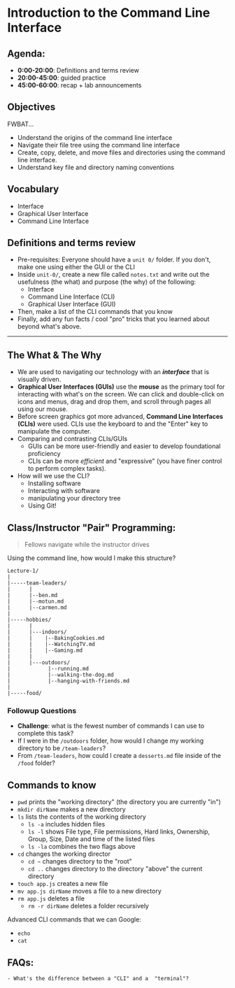 # Introduction to the Command Line Interface

## Agenda:

* **0:00-20:00**: Definitions and terms review
* **20:00-45:00**: guided practice
* **45:00-60:00**: recap + lab announcements

## Objectives
FWBAT...
- Understand the origins of the command line interface
- Navigate their file tree using the command line interface
- Create, copy, delete, and move files and directories using the command line interface.
- Understand key file and directory naming conventions

## Vocabulary
* Interface
* Graphical User Interface
* Command Line Interface

## Definitions and terms review
	
- Pre-requisites: Everyone should have a `unit 0/` folder. If you don't, make one using either the GUI or the CLI
- Inside `unit-0/`, create a new file called `notes.txt` and write out the usefulness (the what) and purpose (the why) of the following:
  - Interface
  - Command Line Interface (CLI)
  - Graphical User Interface (GUI)
- Then, make a list of the CLI commands that you know
- Finally, add any fun facts / cool "pro" tricks that you learned about beyond what's above.

_________________


## The What & The Why
* We are used to navigating our technology with an **_interface_** that is visually driven.
* **Graphical User Interfaces (GUIs)** use the **mouse** as the primary tool for interacting with what's on the screen. We can click and double-click on icons and menus, drag and drop them, and scroll through pages all using our mouse.
* Before screen graphics got more advanced, **Command Line Interfaces (CLIs)** were used. CLIs use the keyboard to and the "Enter" key to manipulate the computer. 
* Comparing and contrasting CLIs/GUIs
  * GUIs can be more user-friendly and easier to develop foundational proficiency
  * CLIs can be more _efficient_ and "expressive" (you have finer control to perform complex tasks).
* How will we use the CLI? 
  * Installing software
  * Interacting with software
  * manipulating your directory tree
  * Using Git!


## Class/Instructor "Pair" Programming:

> Fellows navigate while the instructor drives

Using the command line, how would I make this structure?

```
Lecture-1/
|
|-----team-leaders/
|      |
|      |--ben.md
|      |--motun.md
|      |--carmen.md
|
|-----hobbies/
|      |
|      |---indoors/
|      |    |--BakingCookies.md
|      |    |--WatchingTV.md
|      |    |--Gaming.md
|      |
|      |---outdoors/
|            |--running.md
|            |--walking-the-dog.md
|            |--hanging-with-friends.md
|
|-----food/ 
```

### Followup Questions

* **Challenge**: what is the fewest number of commands I can use to complete this task?
* If I were in the `/outdoors` folder, how would I change my working directory to be `/team-leaders`?
* From `/team-leaders`, how could I create a `desserts.md` file inside of the `/food` folder?


## Commands to know
- `pwd` prints the "working directory" (the directory you are currently "in")
- `mkdir dirName` makes a new directory
- `ls` lists the contents of the working directory
  - `ls -a` includes hidden files
  - `ls -l` shows File type, File permissions, Hard links, Ownership, Group, Size, Date and time of the listed files
  - `ls -la` combines the two flags above
- `cd` changes the working director
  - `cd ~` changes directory to the "root"
  - `cd ..` changes directory to the directory "above" the current directory 
- `touch app.js` creates a new file
- `mv app.js dirName` moves a file to a new directory
- `rm app.js` deletes a file 
  - `rm -r dirName` deletes a folder recursively

Advanced CLI commands that we can Google:
- `echo`
- `cat`

## FAQs:
	- What's the difference between a "CLI" and a  "terminal"?
	